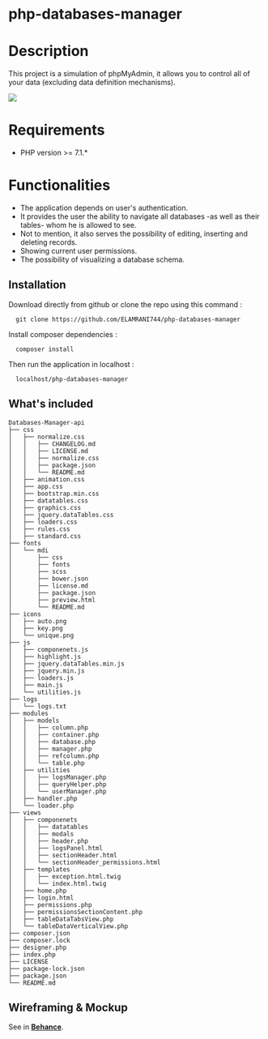 # php-databases-manager

# Description

This project is a simulation of phpMyAdmin, it allows you to control all of your data (excluding data definition mechanisms).

![](https://user-images.githubusercontent.com/49124992/93707683-ae508e80-fb28-11ea-892e-0fe86c6c268c.gif)

# Requirements

* PHP version >= 7.1.*

# Functionalities

- The application depends on user's authentication.
- It provides the user the ability to navigate all databases -as well as their tables- whom he is allowed to see.
- Not to mention, it also serves the possibility of editing, inserting and deleting records.
- Showing current user permissions.
- The possibility of visualizing a database schema.

## Installation

Download directly from github or clone the repo using this command :

```console
  git clone https://github.com/ELAMRANI744/php-databases-manager
```

Install composer dependencies :

```console
  composer install
```

Then run the application in localhost :

```
  localhost/php-databases-manager
```

## What's included

```
Databases-Manager-api
├── css
│   ├── normalize.css
│   │   ├── CHANGELOG.md
│   │   ├── LICENSE.md
│   │   ├── normalize.css
│   │   ├── package.json
│   │   └── README.md
│   ├── animation.css
│   ├── app.css
│   ├── bootstrap.min.css
│   ├── datatables.css
│   ├── graphics.css
│   ├── jquery.dataTables.css
│   ├── loaders.css
│   ├── rules.css
│   ├── standard.css
├── fonts
│   └── mdi
│       ├── css
│       ├── fonts
│       ├── scss
│       ├── bower.json
│       ├── license.md
│       ├── package.json
│       ├── preview.html
│       └── README.md
├── icons
│   ├── auto.png
│   ├── key.png
│   └── unique.png
├── js
│   ├── componenets.js
│   ├── highlight.js
│   ├── jquery.dataTables.min.js
│   ├── jquery.min.js
│   ├── loaders.js
│   ├── main.js
│   └── utilities.js
├── logs
│   └── logs.txt
├── modules
│   ├── models
│   │   ├── column.php
│   │   ├── container.php
│   │   ├── database.php
│   │   ├── manager.php
│   │   ├── refcolumn.php
│   │   └── table.php
│   ├── utilities
│   │   ├── logsManager.php
│   │   ├── queryHelper.php
│   │   └── userManager.php
│   ├── handler.php
│   └── loader.php
├── views
│   ├── componenets
│   │   ├── datatables
│   │   ├── modals
│   │   ├── header.php
│   │   ├── logsPanel.html
│   │   ├── sectionHeader.html
│   │   └── sectionHeader_permissions.html
│   ├── templates
│   │   ├── exception.html.twig
│   │   └── index.html.twig
│   ├── home.php
│   ├── login.html
│   ├── permissions.php
│   ├── permissionsSectionContent.php
│   ├── tableDataTabsView.php
│   └── tableDataVerticalView.php
├── composer.json
├── composer.lock
├── designer.php
├── index.php
├── LICENSE
├── package-lock.json
├── package.json
└── README.md
```

## Wireframing & Mockup

See in **[Behance](https://www.behance.net/gallery/90446911/PHP-Databases-Manager)**.



